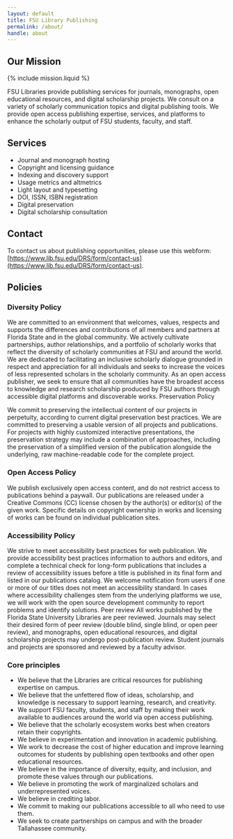 ```yaml
---
layout: default
title: FSU Library Publishing
permalink: /about/
handle: about
---
```


## Our Mission

{% include mission.liquid %}

FSU Libraries provide publishing services for journals, monographs, open educational resources, and digital scholarship projects. We consult on a variety of scholarly communication topics and digital publishing tools. We provide open access publishing expertise, services, and platforms to enhance the scholarly output of FSU students, faculty, and staff.

## Services
- Journal and monograph hosting
- Copyright and licensing guidance
- Indexing and discovery support
- Usage metrics and altmetrics 
- Light layout and typesetting
- DOI, ISSN, ISBN registration
- Digital preservation
- Digital scholarship consultation

## Contact

To contact us about publishing opportunities, please use this webform: [https://www.lib.fsu.edu/DRS/form/contact-us](https://www.lib.fsu.edu/DRS/form/contact-us).

## Policies 

### Diversity Policy
We are committed to an environment that welcomes, values, respects and supports the differences and contributions of all members and partners at Florida State and in the global community. We actively cultivate partnerships, author relationships, and a portfolio of scholarly works that reflect the diversity of scholarly communities at FSU and around the world. We are dedicated to facilitating an inclusive scholarly dialogue grounded in respect and appreciation for all individuals and seeks to increase the voices of less represented scholars in the scholarly community. As an open access publisher, we seek to ensure that all communities have the broadest access to knowledge and research scholarship produced by FSU authors through accessible digital platforms and discoverable works.
Preservation Policy

We commit to preserving the intellectual content of our projects in perpetuity, according to current digital preservation best practices. We are committed to preserving a usable version of all projects and publications. For projects with highly customized interactive presentations, the preservation strategy may include a combination of approaches, including the preservation of a simplified version of the publication alongside the underlying, raw machine-readable code for the complete project. 

### Open Access Policy
We publish exclusively open access content, and do not restrict access to publications behind a paywall. Our publications are released under a Creative Commons (CC) license chosen by the author(s) or editor(s) of the given work. Specific details on copyright ownership in works and licensing of works can be found on individual publication sites.

### Accessibility Policy
We strive to meet accessibility best practices for web publication. We provide accessibility best practices information to authors and editors, and complete a technical check for long-form publications that includes a review of accessibility issues before a title is published in its final form and listed in our publications catalog. We welcome notification from users if one or more of our titles does not meet an accessibility standard. In cases where accessibility challenges stem from the underlying platforms we use, we will work with the open source development community to report problems and identify solutions.
Peer review 
All works published by the Florida State University Libraries are peer reviewed. Journals may select their desired form of peer review (double blind, single blind, or open peer review), and monographs, open educational resources, and digital scholarship projects may undergo post-publication review. Student journals and projects are sponsored and reviewed by a faculty advisor.

### Core principles 
- We believe that the Libraries are critical resources for publishing expertise on campus.
- We believe that the unfettered flow of ideas, scholarship, and knowledge is necessary to support learning, research, and creativity.
- We support FSU faculty, students, and staff by making their work available to audiences around the world via open access publishing.
- We believe that the scholarly ecosystem works best when creators retain their copyrights. 
- We believe in experimentation and innovation in academic publishing.
- We work to decrease the cost of higher education and improve learning outcomes for students by publishing open textbooks and other open educational resources.
- We believe in the importance of diversity, equity, and inclusion, and promote these values through our publications.
- We believe in promoting the work of marginalized scholars and underrepresented voices.
- We believe in crediting labor.
- We commit to making our publications accessible to all who need to use them.
- We seek to create partnerships on campus and with the broader Tallahassee community.

